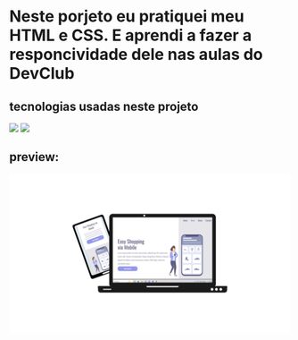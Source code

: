 <h1>
  Neste porjeto eu pratiquei meu HTML e CSS. E aprendi a fazer a responcividade dele nas aulas do <a>DevClub</a>
</h1>
<h2>
  tecnologias usadas neste projeto 
</h2>
<img src="https://img.shields.io/badge/CSS3-1572B6?style=for-the-badge&logo=css3&logoColor=white">
<img src="https://img.shields.io/badge/HTML5-E34F26?style=for-the-badge&logo=html5&logoColor=white">
<h2>preview:</h2>
<img src="https://github.com/tomazleo/Easy-Shopping/blob/main/img/Design%20sem%20nome.png?raw=true">

